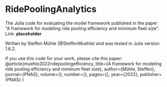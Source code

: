 # RidePoolingAnalytics
The Julia code for evaluating the model framework published in the paper "A framework for modeling ride pooling efficiency and minimum fleet size".
Link: **placeholder**

Written by Steffen Mühle (@SteffenMuehle) and was tested in Julia version 1.6.2.


If you use this code for your work, please cite this paper:
@article{muehle2022ridepoolingefficiency,
  title={A framework for modeling ride pooling efficiency and minimum fleet size},
  author={Mühle, Steffen},
  journal={PNAS},
  volume={},
  number={},
  pages={},
  year={2022},
  publisher={PNAS}
}
